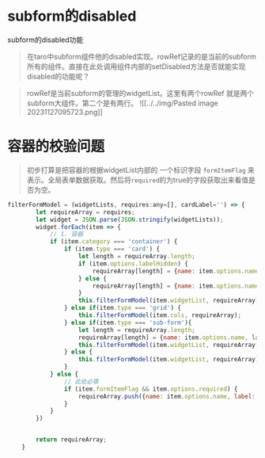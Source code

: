 
# subform的disabled
subform的disabled功能
> 在taro中subform组件他的disabled实现。rowRef记录的是当前的subform所有的组件。直接在此处调用组件内部的setDisabled方法是否就能实现disabled的功能呢？


> rowRef是当前subform的管理的widgetList。这里有两个rowRef 就是两个subform大组件。第二个是有两行。
![[../../img/Pasted image 20231127095723.png]]


# 容器的校验问题
> 初步打算是把容器的根据widgetList内部的 一个标识字段 `formItemFlag` 来表示。全局表单数据获取。然后将`required`的为true的字段获取出来看值是否为空。

~~~js
filterFormModel = (widgetLists, requires:any=[], cardLabel='') => {
        let requireArray = requires;
        let widget = JSON.parse(JSON.stringify(widgetLists));
        widget.forEach(item => {
            // 1. 容器
            if (item.category === 'container') {
                if (item.type === 'card') {
                    let length = requireArray.length;
                    if (item.options.labelHidden) {
                        requireArray[length] = {name: item.options.name, label: '', children: []}
                    } else {
                        requireArray[length] = {name: item.options.name, label: item.options.label, children: []}
                    }
                    this.filterFormModel(item.widgetList, requireArray[length].children, item.options.label);
                } else if(item.type === 'grid') {
                    this.filterFormModel(item.cols, requireArray);
                } else if(item.type === 'sub-form'){
                    let length = requireArray.length;
                    requireArray[length] = {name: item.options.name, label: cardLabel, children: [], subform: true}
                    this.filterFormModel(item.widgetList, requireArray[length].children)
                } else {
                    this.filterFormModel(item.widgetList, requireArray);
                }
            } else {
                // 此处必填
                if (item.formItemFlag && item.options.required) {
                    requireArray.push({name: item.options.name, label: item.options.label})
                }
            }
        })


        return requireArray;
    }
~~~
